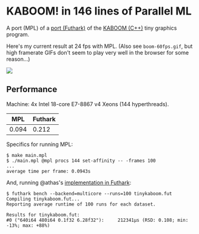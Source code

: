 # KABOOM! in 146 lines of Parallel ML

A port (MPL) of a [port (Futhark)](https://github.com/athas/tinykaboom) of the
[KABOOM (C++)](https://github.com/ssloy/tinykaboom) tiny graphics program.

Here's my current result at 24 fps with MPL. (Also see `boom-60fps.gif`,
but high framerate GIFs don't seem to play very well in the browser for
some reason...)

![](boom-24fps.gif)

## Performance

Machine: 4x Intel 18-core E7-8867 v4 Xeons (144 hyperthreads).

| MPL   | Futhark |
| ----- | ------- |
| 0.094 | 0.212   | 

Specifics for running MPL:
```
$ make main.mpl
$ ./main.mpl @mpl procs 144 set-affinity -- -frames 100
...
average time per frame: 0.0943s
```

And, running @athas's [implementation in Futhark](https://github.com/athas/tinykaboom):
```
$ futhark bench --backend=multicore --runs=100 tinykaboom.fut
Compiling tinykaboom.fut...
Reporting average runtime of 100 runs for each dataset.

Results for tinykaboom.fut:
#0 ("640i64 480i64 0.1f32 6.28f32"):     212341μs (RSD: 0.108; min: -13%; max: +88%)
```
